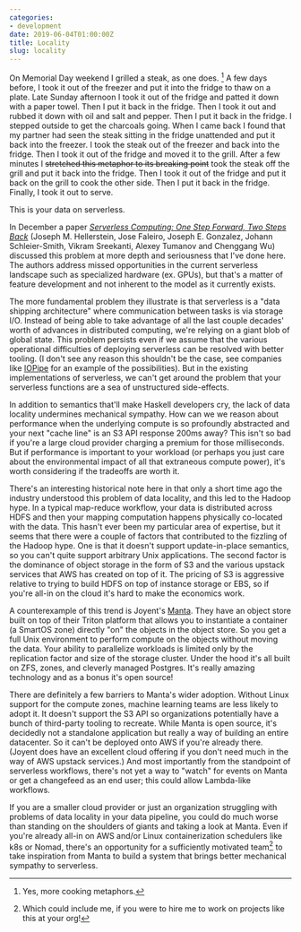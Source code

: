 ```yaml
---
categories:
- development
date: 2019-06-04T01:00:00Z
title: Locality
slug: locality
---
```


On Memorial Day weekend I grilled a steak, as one does. [^1] A few days before, I took it out of the freezer and put it into the fridge to thaw on a plate. Late Sunday afternoon I took it out of the fridge and patted it down with a paper towel. Then I put it back in the fridge. Then I took it out and rubbed it down with oil and salt and pepper. Then I put it back in the fridge. I stepped outside to get the charcoals going. When I came back I found that my partner had seen the steak sitting in the fridge unattended and put it back into the freezer. I took the steak out of the freezer and back into the fridge. Then I took it out of the fridge and moved it to the grill. After a few minutes I <s>stretched this metaphor to its breaking point</s> took the steak off the grill and put it back into the fridge. Then I took it out of the fridge and put it back on the grill to cook the other side. Then I put it back in the fridge. Finally, I took it out to serve.

This is your data on serverless.

In December a paper [_Serverless Computing: One Step Forward, Two Steps Back_](https://arxiv.org/pdf/1812.03651.pdf) (Joseph M. Hellerstein, Jose Faleiro, Joseph E. Gonzalez, Johann Schleier-Smith, Vikram Sreekanti,
Alexey Tumanov and Chenggang Wu) discussed this problem at more depth and seriousness that I've done here. The authors address missed opportunities in the current serverless landscape such as specialized hardware (ex. GPUs), but that's a matter of feature development and not inherent to the model as it currently exists.

The more fundamental problem they illustrate is that serverless is a "data shipping architecture" where communication between tasks is via storage I/O. Instead of being able to take advantage of all the last couple decades' worth of advances in distributed computing, we're relying on a giant blob of global state. This problem persists even if we assume that the various operational difficulties of deploying serverless can be resolved with better tooling. (I don't see any reason this shouldn't be the case, see companies like [IOPipe](https://www.iopipe.com/) for an example of the possibilities). But in the existing implementations of serverless, we can't get around the problem that your serverless functions are a sea of unstructured side-effects.

In addition to semantics that'll make Haskell developers cry, the lack of data locality undermines mechanical sympathy. How can we we reason about performance when the underlying compute is so profoundly abstracted and your next "cache line" is an S3 API response 200ms away? This isn't so bad if you're a large cloud provider charging a premium for those milliseconds. But if performance is important to your workload (or perhaps you just care about the environmental impact of all that extraneous compute power), it's worth considering if the tradeoffs are worth it.

There's an interesting historical note here in that only a short time ago the industry understood this problem of data locality, and this led to the Hadoop hype. In a typical map-reduce workflow, your data is distributed across HDFS and then your mapping computation happens physically co-located with the data. This hasn't ever been my particular area of expertise, but it seems that there were a couple of factors that contributed to the fizzling of the Hadoop hype. One is that it doesn't support update-in-place semantics, so you can't quite support arbitrary Unix applications. The second factor is the dominance of object storage in the form of S3 and the various upstack services that AWS has created on top of it. The pricing of S3 is aggressive relative to trying to build HDFS on top of instance storage or EBS, so if you're all-in on the cloud it's hard to make the economics work.

A counterexample of this trend is Joyent's [Manta](https://github.com/joyent/manta). They have an object store built on top of their Triton platform that allows you to instantiate a container (a SmartOS zone) directly "on" the objects in the object store. So you get a full Unix environment to perform compute on the objects without moving the data. Your ability to parallelize workloads is limited only by the replication factor and size of the storage cluster. Under the hood it's all built on ZFS, zones, and cleverly managed Postgres. It's really amazing technology and as a bonus it's open source!

There are definitely a few barriers to Manta's wider adoption. Without Linux support for the compute zones, machine learning teams are less likely to adopt it. It doesn't support the S3 API so organizations potentially have a bunch of third-party tooling to recreate. While Manta is open source, it's decidedly not a standalone application but really a way of building an entire datacenter. So it can't be deployed onto AWS if you're already there. (Joyent does have an excellent cloud offering if you don't need much in the way of AWS upstack services.) And most importantly from the standpoint of serverless workflows, there's not yet a way to "watch" for events on Manta or get a changefeed as an end user; this could allow Lambda-like workflows.

If you are a smaller cloud provider or just an organization struggling with problems of data locality in your data pipeline, you could do much worse than standing on the shoulders of giants and taking a look at Manta. Even if you're already all-in on AWS and/or Linux containerization schedulers like k8s or Nomad, there's an opportunity for a sufficiently motivated team[^2] to take inspiration from Manta to build a system that brings better mechanical sympathy to serverless.

[^1]: Yes, more cooking metaphors.
[^2]: Which could include me, if you were to hire me to work on projects like this at your org!

